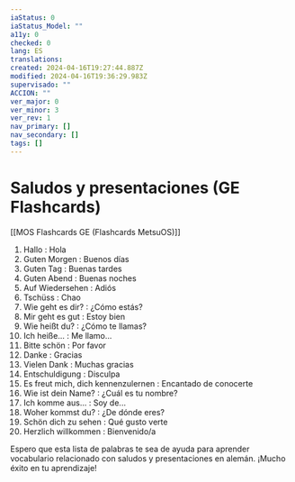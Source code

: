 ```yaml
---
iaStatus: 0
iaStatus_Model: ""
a11y: 0
checked: 0
lang: ES
translations: 
created: 2024-04-16T19:27:44.887Z
modified: 2024-04-16T19:36:29.983Z
supervisado: ""
ACCION: ""
ver_major: 0
ver_minor: 3
ver_rev: 1
nav_primary: []
nav_secondary: []
tags: []
---
```

# Saludos y presentaciones (GE Flashcards)

[[MOS Flashcards GE (Flashcards MetsuOS)]]

1. Hallo : Hola
2. Guten Morgen : Buenos días
3. Guten Tag : Buenas tardes
4. Guten Abend : Buenas noches
5. Auf Wiedersehen : Adiós
6. Tschüss : Chao
7. Wie geht es dir? : ¿Cómo estás?
8. Mir geht es gut : Estoy bien
9. Wie heißt du? : ¿Cómo te llamas?
10. Ich heiße... : Me llamo...
11. Bitte schön : Por favor
12. Danke : Gracias
13. Vielen Dank : Muchas gracias
14. Entschuldigung : Disculpa
15. Es freut mich, dich kennenzulernen : Encantado de conocerte
16. Wie ist dein Name? : ¿Cuál es tu nombre?
17. Ich komme aus... : Soy de...
18. Woher kommst du? : ¿De dónde eres?
19. Schön dich zu sehen : Qué gusto verte
20. Herzlich willkommen : Bienvenido/a

Espero que esta lista de palabras te sea de ayuda para aprender vocabulario relacionado con saludos y presentaciones en alemán. ¡Mucho éxito en tu aprendizaje!
